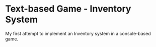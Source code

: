 # Text-based Game - Inventory System
My first attempt to implement an Inventory system in a console-based game.
